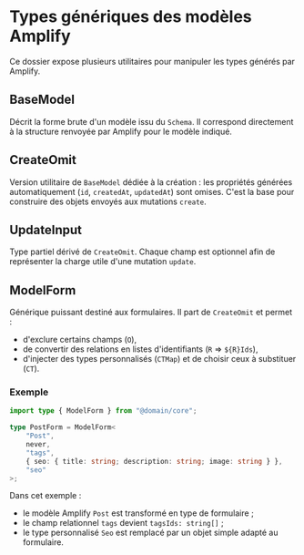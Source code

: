# Types génériques des modèles Amplify

Ce dossier expose plusieurs utilitaires pour manipuler les types générés par Amplify.

## BaseModel

Décrit la forme brute d'un modèle issu du `Schema`. Il correspond directement à la structure renvoyée par Amplify pour le modèle indiqué.

## CreateOmit

Version utilitaire de `BaseModel` dédiée à la création : les propriétés générées automatiquement (`id`, `createdAt`, `updatedAt`) sont omises. C'est la base pour construire des objets envoyés aux mutations `create`.

## UpdateInput

Type partiel dérivé de `CreateOmit`. Chaque champ est optionnel afin de représenter la charge utile d'une mutation `update`.

## ModelForm

Générique puissant destiné aux formulaires. Il part de `CreateOmit` et permet :

- d'exclure certains champs (`O`),
- de convertir des relations en listes d'identifiants (`R` ⇒ `${R}Ids`),
- d'injecter des types personnalisés (`CTMap`) et de choisir ceux à substituer (`CT`).

### Exemple

```ts
import type { ModelForm } from "@domain/core";

type PostForm = ModelForm<
    "Post",
    never,
    "tags",
    { seo: { title: string; description: string; image: string } },
    "seo"
>;
```

Dans cet exemple :

- le modèle Amplify `Post` est transformé en type de formulaire ;
- le champ relationnel `tags` devient `tagsIds: string[]` ;
- le type personnalisé `Seo` est remplacé par un objet simple adapté au formulaire.
